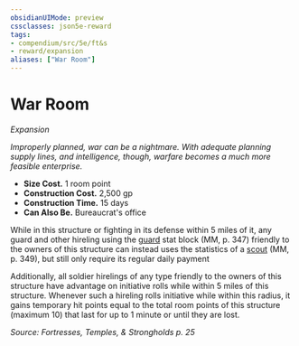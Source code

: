 ```yaml
---
obsidianUIMode: preview
cssclasses: json5e-reward
tags:
- compendium/src/5e/ft&s
- reward/expansion
aliases: ["War Room"]
---
```

# War Room
*Expansion*  

*Improperly planned, war can be a nightmare. With adequate planning supply lines, and intelligence, though, warfare becomes a much more feasible enterprise.*

- **Size Cost.** 1 room point  
- **Construction Cost.** 2,500 gp  
- **Construction Time.** 15 days  
- **Can Also Be.** Bureaucrat's office  

While in this structure or fighting in its defense within 5 miles of it, any guard and other hireling using the [guard](2-Mechanics/CLI/bestiary/humanoid/guard.md) stat block (MM, p. 347) friendly to the owners of this structure can instead uses the statistics of a [scout](2-Mechanics/CLI/bestiary/humanoid/scout.md) (MM, p. 349), but still only require its regular daily payment

Additionally, all soldier hirelings of any type friendly to the owners of this structure have advantage on initiative rolls while within 5 miles of this structure. Whenever such a hireling rolls initiative while within this radius, it gains temporary hit points equal to the total room points of this structure (maximum 10) that last for up to 1 minute or until they are lost.

*Source: Fortresses, Temples, & Strongholds p. 25*